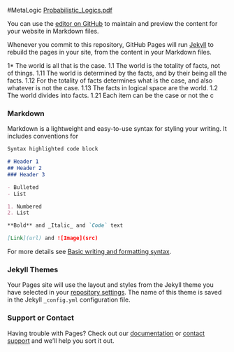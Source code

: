 #MetaLogic
[Probabilistic_Logics.pdf](https://github.com/seeajay1/seeajay1.github.io/files/8259880/Probabilistic_Logics.pdf)


You can use the [editor on GitHub](https://github.com/seeajay1/seeajay1.github.io/edit/main/index.md) to maintain and preview the content for your website in Markdown files.

Whenever you commit to this repository, GitHub Pages will run [Jekyll](https://jekyllrb.com/) to rebuild the pages in your site, from the content in your Markdown files.

1*   The world is all that is the case.
1.1  The world is the totality of facts, not of things.
1.11 The world is determined by the facts, and by their being
     all the facts.
1.12 For the totality of facts determines what is the case, and
     also whatever is not the case.
1.13 The facts in logical space are the world.
1.2  The world divides into facts.
1.21 Each item can be the case or not the c

### Markdown
Markdown is a lightweight and easy-to-use syntax for styling your writing. It includes conventions for

```markdown
Syntax highlighted code block

# Header 1
## Header 2
### Header 3

- Bulleted
- List

1. Numbered
2. List

**Bold** and _Italic_ and `Code` text

[Link](url) and ![Image](src)
```

For more details see [Basic writing and formatting syntax](https://docs.github.com/en/github/writing-on-github/getting-started-with-writing-and-formatting-on-github/basic-writing-and-formatting-syntax).

### Jekyll Themes

Your Pages site will use the layout and styles from the Jekyll theme you have selected in your [repository settings](https://github.com/seeajay1/seeajay1.github.io/settings/pages). The name of this theme is saved in the Jekyll `_config.yml` configuration file.

### Support or Contact

Having trouble with Pages? Check out our [documentation](https://docs.github.com/categories/github-pages-basics/) or [contact support](https://support.github.com/contact) and we’ll help you sort it out.
